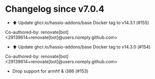 # Changelog since v7.0.4
- ⬆️ Update ghcr.io/hassio-addons/base Docker tag to v14.3.1 (#155)

Co-authored-by: renovate[bot] <29139614+renovate[bot]@users.noreply.github.com> 
- ⬆️ Update ghcr.io/hassio-addons/base Docker tag to v14.3.0 (#154)

Co-authored-by: renovate[bot] <29139614+renovate[bot]@users.noreply.github.com> 
- Drop support for armhf & i386 (#153) 
